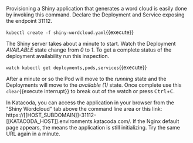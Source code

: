 Provisioning a Shiny application that generates a word cloud is easily done by invoking this command. Declare the Deployment and Service exposing the endpoint 31112.

`kubectl create -f shiny-wordcloud.yaml`{{execute}}

The Shiny server takes about a minute to start. Watch the Deployment _AVAILABLE_ state change from _0_ to _1_. To get a complete status of the deployment availability run this inspection.

`watch kubectl get deployments,pods,services`{{execute}}

After a minute or so the Pod will move to the _running_ state and the Deployments will move to the _available (1)_ state. Once complete use this ```clear```{{execute interrupt}} to break out of the watch or press <kbd>Ctrl</kbd>+<kbd>C</kbd>.

In Katacoda, you can access the application in your browser from the "Shiny Wordcloud" tab above the command line area or this link: https://[[HOST_SUBDOMAIN]]-31112-[[KATACODA_HOST]].environments.katacoda.com/. If the Nginx default page appears, the means the application is still initializing. Try the same URL again in a minute.
